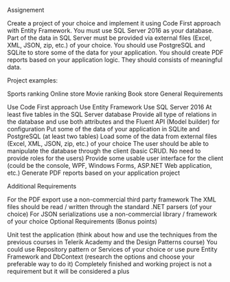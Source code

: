 Assignement

Create a project of your choice and implement it using Code First approach with Entity Framework. You must use SQL Server 2016 as your database. Part of the data in SQL Server must be provided via external files (Excel, XML, JSON, zip, etc.) of your choice. You should use PostgreSQL and SQLite to store some of the data for your application. You should create PDF reports based on your application logic. They should consists of meaningful data.

Project examples:

Sports ranking
Online store
Movie ranking
Book store
General Requirements

Use Code First approach
Use Entity Framework
Use SQL Server 2016
At least five tables in the SQL Server database
Provide all type of relations in the database and use both attributes and the Fluent API (Model builder) for configuration
Put some of the data of your application in SQLite and PostgreSQL (at least two tables)
Load some of the data from external files (Excel, XML, JSON, zip, etc.) of your choice
The user should be able to manipulate the database through the client (basic CRUD. No need to provide roles for the users)
Provide some usable user interface for the client (could be the console, WPF, Windows Forms, ASP.NET Web application, etc.)
Generate PDF reports based on your application
project

Additional Requirements

For the PDF export use a non-commercial third party framework
The XML files should be read / written through the standard .NET parsers (of your choice)
For JSON serializations use a non-commercial library / framework of your choice
Optional Requirements (Bonus points)

Unit test the application (think about how and use the techniques from the previous courses in Telerik Academy and the Design Patterns course)
You could use Repository pattern or Services of your choice or use pure Entity Framework and DbContext (research the options and choose your preferable way to do it)
Completely finished and working project is not a requirement but it will be considered a plus
